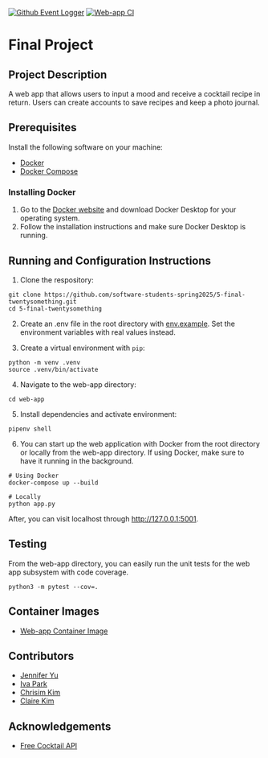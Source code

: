 [![Github Event Logger](https://github.com/software-students-spring2025/5-final-twentysomething/actions/workflows/event-logger.yml/badge.svg?branch=main)](https://github.com/software-students-spring2025/5-final-twentysomething/actions/workflows/event-logger.yml) [![Web-app CI](https://github.com/software-students-spring2025/5-final-twentysomething/actions/workflows/web-app.yml/badge.svg?branch=main)](https://github.com/software-students-spring2025/5-final-twentysomething/actions/workflows/web-app.yml)

# Final Project

## Project Description
A web app that allows users to input a mood and receive a cocktail recipe in return. Users can create accounts to save recipes and keep a photo journal.


## Prerequisites
Install the following software on your machine:

- [Docker](https://www.docker.com/)
- [Docker Compose](https://docs.docker.com/compose/)

### Installing Docker

1. Go to the [Docker website](https://www.docker.com/products/docker-desktop) and download Docker Desktop for your operating system.
2. Follow the installation instructions and make sure Docker Desktop is running.

## Running and Configuration Instructions
1. Clone the respository: 

```
git clone https://github.com/software-students-spring2025/5-final-twentysomething.git
cd 5-final-twentysomething
```

2. Create an .env file in the root directory with [env.example](https://github.com/software-students-spring2025/5-final-twentysomething/blob/main/env.example). Set the environment variables with real values instead. 

3. Create a virtual environment with `pip`:

```
python -m venv .venv
source .venv/bin/activate
```

4. Navigate to the web-app directory:

```
cd web-app
```

5. Install dependencies and activate environment:

```
pipenv shell
```

6. You can start up the web application with Docker from the root directory or locally from the web-app directory. If using Docker, make sure to have it running in the background.
```
# Using Docker
docker-compose up --build
```

```
# Locally 
python app.py
```

After, you can visit localhost through http://127.0.0.1:5001. 

## Testing
From the web-app directory, you can easily run the unit tests for the web app subsystem with code coverage. 

```
python3 -m pytest --cov=.
```

## Container Images

- [Web-app Container Image](https://hub.docker.com/r/chrisimkim/web-app)

## Contributors

- [Jennifer Yu](https://github.com/jenniferyuuu)
- [Iva Park](https://github.com/ivapark)
- [Chrisim Kim](https://github.com/ChrisimKim)
- [Claire Kim](https://github.com/radishsoups)

## Acknowledgements

- [Free Cocktail API](https://www.thecocktaildb.com/api.php)
